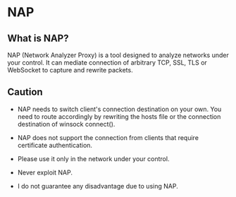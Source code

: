 # NAP

## What is NAP?

NAP (Network Analyzer Proxy) is a tool designed to analyze networks under your control. It can mediate connection of arbitrary TCP, SSL, TLS or WebSocket to capture and rewrite packets.

## Caution

* NAP needs to switch client's connection destination on your own. You need to route accordingly by rewriting the hosts file or the connection destination of winsock connect().

* NAP does not support the connection from clients that require certificate authentication.

* Please use it only in the network under your control.

* Never exploit NAP.

* I do not guarantee any disadvantage due to using NAP.